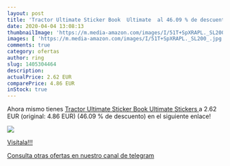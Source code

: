 ```yaml
---
layout: post
title: 'Tractor Ultimate Sticker Book  Ultimate  al 46.09 % de descuento'
date: 2020-04-04 13:08:13
thumbnailImage: 'https://m.media-amazon.com/images/I/51T+SpXRAPL._SL200_.jpg'
images: [ 'https://m.media-amazon.com/images/I/51T+SpXRAPL._SL200_.jpg' ]
comments: true
category: ofertas
author: ring
slug: 1405304464
description:
actualPrice: 2.62 EUR
comparePrice: 4.86 EUR
inStock: true
---
```


Ahora mismo tienes [Tractor Ultimate Sticker Book  Ultimate Stickers ](https://www.amazon.com/dp/1405304464/?tag=redken08-20) a 2.62 EUR (original: 4.86 EUR) (46.09 %  de descuento) en el siguiente enlace!

[![](https://m.media-amazon.com/images/I/51T+SpXRAPL._SL200_.jpg)](https://www.amazon.com/dp/1405304464/?tag=redken08-20)

[Visítala!!!](https://www.amazon.com/dp/1405304464/?tag=redken08-20)

[Consulta otras ofertas en nuestro canal de telegram](https://t.me/s/ofertas25)
